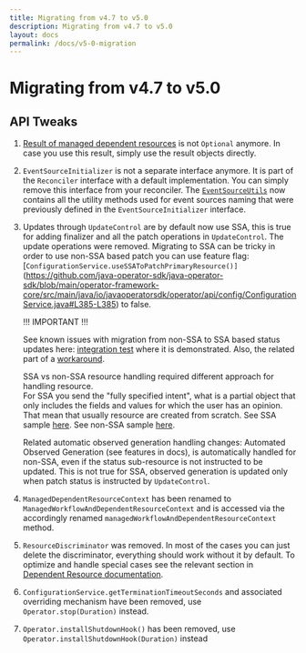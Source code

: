 ```yaml
---
title: Migrating from v4.7 to v5.0
description: Migrating from v4.7 to v5.0
layout: docs
permalink: /docs/v5-0-migration
---
```


# Migrating from v4.7 to v5.0

## API Tweaks

1. [Result of managed dependent resources](https://github.com/operator-framework/java-operator-sdk/blob/main/operator-framework-core/src/main/java/io/javaoperatorsdk/operator/api/reconciler/dependent/managed/ManagedDependentResourceContext.java#L55-L57)
   is not `Optional` anymore. In case you use this result, simply use the result
   objects directly.
2. `EventSourceInitializer` is not a separate interface anymore. It is part of the `Reconciler` interface with a
   default implementation. You can simply remove this interface from your reconciler. The
   [`EventSourceUtils`](https://github.com/operator-framework/java-operator-sdk/blob/main/operator-framework-core/src/main/java/io/javaoperatorsdk/operator/api/reconciler/EventSourceUtils.java#L11-L11)
   now contains all the utility methods used for event sources naming that were previously defined in
   the `EventSourceInitializer` interface.
3. Updates through `UpdateControl` are by default now use SSA, this is true for adding finalizer and all
   the patch operations in `UpdateControl`. The update operations were removed. Migrating to SSA can be tricky
   in order to use non-SSA based patch you can use feature flag: 
   [`ConfigurationService.useSSAToPatchPrimaryResource()]`(https://github.com/java-operator-sdk/java-operator-sdk/blob/main/operator-framework-core/src/main/java/io/javaoperatorsdk/operator/api/config/ConfigurationService.java#L385-L385) to false.

   !!! IMPORTANT !!!

   See known issues with migration from non-SSA to SSA based status updates here:
   [integration test](https://github.com/operator-framework/java-operator-sdk/blob/main/operator-framework/src/test/java/io/javaoperatorsdk/operator/StatusPatchSSAMigrationIT.java#L71-L82)
   where it is demonstrated. Also, the related part of
   a [workaround](https://github.com/operator-framework/java-operator-sdk/blob/main/operator-framework/src/test/java/io/javaoperatorsdk/operator/StatusPatchSSAMigrationIT.java#L110-L116).
   
   SSA vs non-SSA resource handling required different approach for handling resource.    
   For SSA you send the "fully specified intent", what is a partial object that only includes the fields and values for which the user has an opinion.
   That mean that usually resource are created from scratch. 
   See SSA sample [here](https://github.com/operator-framework/java-operator-sdk/blob/main/operator-framework/src/test/java/io/javaoperatorsdk/operator/sample/patchresourcewithssa/PatchResourceWithSSAReconciler.java#L7-L7).
   See non-SSA sample [here](https://github.com/operator-framework/java-operator-sdk/blob/main/operator-framework/src/test/java/io/javaoperatorsdk/operator/sample/patchresourceandstatusnossa/PatchResourceAndStatusNoSSAReconciler.java#L16-L16).    

   Related automatic observed generation handling changes: 
   Automated Observed Generation (see features in docs), is automatically handled for non-SSA, even if
   the status sub-resource is not instructed to be updated. This is not true for SSA, observed generation is updated 
   only when patch status is instructed by `UpdateControl`.

4. `ManagedDependentResourceContext` has been renamed to `ManagedWorkflowAndDependentResourceContext` and is accessed
   via the accordingly renamed `managedWorkflowAndDependentResourceContext` method.
5. `ResourceDiscriminator` was removed. In most of the cases you can just delete the discriminator, everything should
    work without it by default. To optimize and handle special cases see the relevant section in [Dependent Resource documentation](/docs/dependent-resources#multiple-dependent-resources-of-same-type).
6. `ConfigurationService.getTerminationTimeoutSeconds` and associated overriding mechanism have been removed,
   use `Operator.stop(Duration)` instead.
7. `Operator.installShutdownHook()` has been removed, use `Operator.installShutdownHook(Duration)` instead
